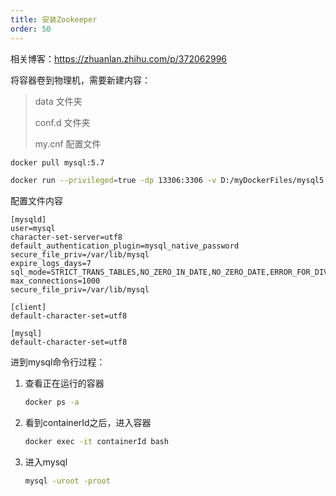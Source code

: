 ```yaml
---
title: 安装Zookeeper
order: 50
---
```


相关博客：<https://zhuanlan.zhihu.com/p/372062996>

将容器卷到物理机，需要新建内容：

> data 文件夹
>
> conf.d 文件夹
>
> my.cnf 配置文件

```bash
docker pull mysql:5.7
```

```bash
docker run --privileged=true -dp 13306:3306 -v D:/myDockerFiles/mysql5.7/data/:/var/lib/mysql -v D:/myDockerFiles/mysql5.7/conf.d:/etc/mysql/conf.d -v D:/myDockerFiles/mysql5.7/my.cnf:/etc/mysql/my.cnf -e MYSQL_ROOT_PASSWORD=root --name mysql5.7 mysql:5.7
```

配置文件内容

```
[mysqld]
user=mysql
character-set-server=utf8
default_authentication_plugin=mysql_native_password
secure_file_priv=/var/lib/mysql
expire_logs_days=7
sql_mode=STRICT_TRANS_TABLES,NO_ZERO_IN_DATE,NO_ZERO_DATE,ERROR_FOR_DIVISION_BY_ZERO,NO_ENGINE_SUBSTITUTION
max_connections=1000
secure_file_priv=/var/lib/mysql

[client]
default-character-set=utf8

[mysql]
default-character-set=utf8
```

进到mysql命令行过程：

1. 查看正在运行的容器

   ```bash
   docker ps -a
   ```

2. 看到containerId之后，进入容器

   ```bash
   docker exec -it containerId bash
   ```

3. 进入mysql

   ```bash
   mysql -uroot -proot
   ```

   

